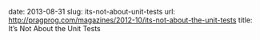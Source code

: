 date: 2013-08-31
slug: its-not-about-unit-tests
url: http://pragprog.com/magazines/2012-10/its-not-about-the-unit-tests
title: It’s Not About the Unit Tests
